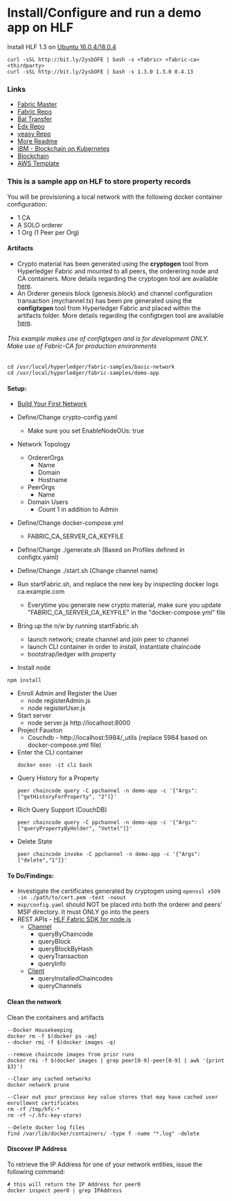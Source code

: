 # Install/Configure and run a demo app on HLF

Install HLF 1.3 on [Ubuntu 16.0.4/18.0.4](https://medium.com/@eSizeDave/https-medium-com-esizedave-how-to-install-hyperledger-fabric-1-2-on-ubuntu-16-04-lts-ecdfa4dcec72)
```
curl -sSL http://bit.ly/2ysbOFE | bash -s <fabric> <fabric-ca> <thirdparty>
curl -sSL http://bit.ly/2ysbOFE | bash -s 1.3.0 1.3.0 0.4.13
```

### Links

* [Fabric Master](https://github.com/hyperledger/fabric/tree/master)
* [Fabric Repo](https://github.com/hyperledger/fabric-samples)
* [Bal Transfer](https://github.com/hyperledger/fabric-samples/tree/release-1.3/balance-transfer) 
* [Edx Repo](https://github.com/hyperledger/education/tree/master/LFS171x)
* [yeasy Repo](https://github.com/yeasy/docker-compose-files/tree/master/hyperledger_fabric/v1.2.0)
* [More Readme](https://github.com/wearetheledger/awesome-hyperledger-fabric/blob/master/readme.md)
* [IBM - Blockchain on Kubernetes](https://github.com/IBM/blockchain-network-on-kubernetes)
* [Blockchain](https://github.com/bellaj/Blockchain)
* [AWS Template](https://docs.aws.amazon.com/blockchain-templates/latest/developerguide/blockchain-templates-hyperledger.html#blockchain-hyperledger-launch)

### This is a sample app on HLF to store property records
You will be provisioning a local network with the following docker container configuration:

* 1 CA
* A SOLO orderer
* 1 Org (1 Peer per Org)

#### Artifacts
* Crypto material has been generated using the **cryptogen** tool from Hyperledger Fabric and mounted to all peers, the orderering node  and CA containers. More details regarding the cryptogen tool are available [here](http://hyperledger-fabric.readthedocs.io/en/latest/build_network.html#crypto-generator).
* An Orderer genesis block (genesis.block) and channel configuration transaction (mychannel.tx) has been pre generated using the **configtxgen** tool from Hyperledger Fabric and placed within the artifacts folder. More details regarding the configtxgen tool are available [here](https://hyperledger-fabric.readthedocs.io/en/latest/build_network.html#configuration-transaction-generator).

###### This example makes use of configtxgen and is for development ONLY. Make use of Fabric-CA for production environments

```
cd /usr/local/hyperledger/fabric-samples/basic-network
cd /usr/local/hyperledger/fabric-samples/demo-app
```

#### Setup:

* [Build Your First Network](https://hyperledger-fabric.readthedocs.io/en/release-1.3/build_network.html)

* Define/Change crypto-config.yaml
  * Make sure you set EnableNodeOUs: true 
* Network Topology
  * OrdererOrgs
    * Name
    * Domain
    * Hostname 
  * PeerOrgs
    * Name 
  * Domain Users
    * Count 1 in addition to Admin
* Define/Change docker-compose.yml 
  * FABRIC_CA_SERVER_CA_KEYFILE
* Define/Change ./generate.sh (Based on Profiles defined in configtx.yaml)
* Define/Change ./start.sh (Change channel name)
* Run startFabric.sh, and replace the new key by inspecting docker logs ca.example.com
  * Everytime you generate new crypto material, make sure you update "FABRIC_CA_SERVER_CA_KEYFILE" in the "docker-compose.yml" file
* Bring up the n/w by running startFabric.sh 
  * launch network; create channel and join peer to channel
  * launch CLI container in order to install, instantiate chaincode
  * bootstrap/ledger with property
* Install node
```
npm install
```
* Enroll Admin and Register the User
  * node registerAdmin.js
  * node registerUser.js
* Start server 
  * node server.js http://localhost:8000
* Project Fauxton
  * Couchdb - http://localhost:5984/_utils (replace 5984 based on docker-compose.yml file)
* Enter the CLI container
  ```
  docker exec -it cli bash
  ```
* Query History for a Property
  ```
  peer chaincode query -C ppchannel -n demo-app -c '{"Args":["getHistoryForProperty", "2"]}'
  ```
* Rich Query Support (CouchDB)  
  ```
  peer chaincode query -C ppchannel -n demo-app -c '{"Args":["queryPropertyByHolder", "Vettel"]}'
  ```
* Delete State
  ```
  peer chaincode invoke -C ppchannel -n demo-app -c '{"Args":["delete","1"]}'
  ```

#### To Do/Findings:

* Investigate the certificates generated by cryptogen using `openssl x509 -in ./path/to/cert.pem -text -noout` 
* `msp/config.yaml` should NOT be placed into both the orderer and peers' MSP directory. It must ONLY go into the peers
* REST APIs - [HLF Fabric SDK for node.js](https://fabric-sdk-node.github.io/index.html)
  * [Channel](https://fabric-sdk-node.github.io/Channel.html)
    * queryByChaincode
    * queryBlock
    * queryBlockByHash
    * queryTransaction
    * queryInfo
  * [Client](https://fabric-sdk-node.github.io/Client.html)
    * queryInstalledChaincodes
    * queryChannels

#### Clean the network
Clean the containers and artifacts

```
--Docker Housekeeping
docker rm -f $(docker ps -aq)
--docker rmi -f $(docker images -q)

--remove chaincode images from prior runs
docker rmi -f $(docker images | grep peer[0-9]-peer[0-9] | awk '{print $3}')

--Clear any cached networks
docker network prune

--Clear out your previous key value stores that may have cached user enrollment certificates
rm -rf /tmp/hfc-*
rm -rf ~/.hfc-key-store)

--Delete docker log files
find /var/lib/docker/containers/ -type f -name "*.log" -delete
```

#### Discover IP Address
To retrieve the IP Address for one of your network entities, issue the following command:

```
# this will return the IP Address for peer0
docker inspect peer0 | grep IPAddress
```
